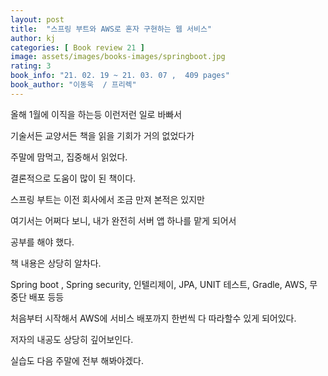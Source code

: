 ```yaml
---
layout: post
title:  "스프링 부트와 AWS로 혼자 구현하는 웹 서비스"
author: kj
categories: [ Book review 21 ]
image: assets/images/books-images/springboot.jpg
rating: 3
book_info: "21. 02. 19 ~ 21. 03. 07 ,  409 pages"
book_author: "이동욱  / 프리렉"
---
```

올해 1월에 이직을 하는등 이런저런 일로 바빠서

기술서든 교양서든 책을 읽을 기회가 거의 없었다가

주말에 맘먹고, 집중해서 읽었다.

결론적으로 도움이 많이 된 책이다.

스프링 부트는 이전 회사에서 조금 만져 본적은 있지만

여기서는 어쩌다 보니, 내가 완전히 서버 앱 하나를 맡게 되어서

공부를 해야 했다.

책 내용은 상당히 알차다.

Spring boot , Spring security, 인텔리제이, JPA, UNIT 테스트, Gradle, AWS, 무중단 배포 등등

처음부터 시작해서 AWS에 서비스 배포까지 한번씩 다 따라할수 있게 되어있다.

저자의 내공도 상당히 깊어보인다.

실습도 다음 주말에 전부 해봐야겠다.

